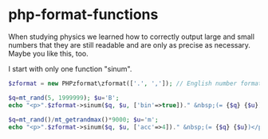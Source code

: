 # php-format-functions
When studying physics we learned how to correctly output large and small numbers that they are still readable and are only as precise as necessary. Maybe you like this, too.

I start with only one function "sinum".

```php
$zformat = new PHPzformat\zformat(['.', ',']); // English number format

$q=mt_rand(5, 1999999); $u='B'; 
echo "<p>".$zformat->sinum($q, $u, ['bin'=>true])." &nbsp;(= {$q} {$u})</p>"; // set to binary instead of si prefices
 
$q=mt_rand()/mt_getrandmax()*9000; $u='m'; 
echo "<p>".$zformat->sinum($q, $u, ['acc'=>4])." &nbsp;(= {$q} {$u})</p>"; // accuracy is set to 4 decimal digits
```
